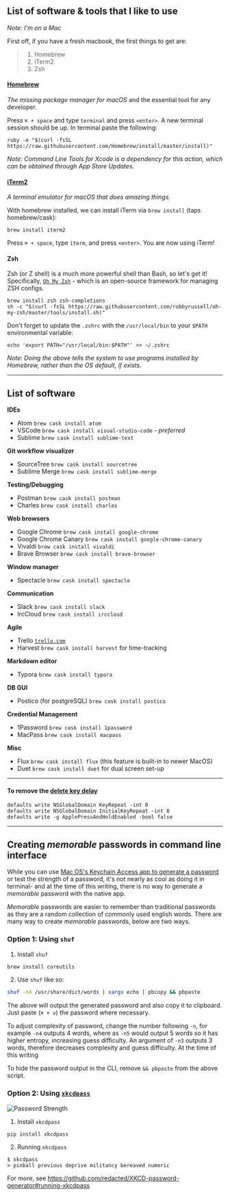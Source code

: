 ## List of software & tools that I like to use

_Note: I'm on a Mac_

First off, if you have a fresh macbook, the first things to get are:

> 1. Homebrew
> 2. iTerm2
> 3. Zsh

#### [Homebrew](https://brew.sh/)

_The missing package manager for macOS_ and the essential tool for any developer.

Press `⌘ + space` and type `terminal` and press `<enter>`. A new terminal session should be up. In terminal paste the following:

```shell
ruby -e "$(curl -fsSL https://raw.githubusercontent.com/Homebrew/install/master/install)"
```

_Note: Command Line Tools for Xcode is a dependency for this action, which can be obtained through App Store Updates._

#### [iTerm2](https://www.iterm2.com/)

_A terminal emulator for macOS that does amazing things._

With homebrew installed, we can install iTerm via `brew install` (taps homebrew/cask):

```shell
brew install iterm2
```

Press `⌘ + space`, type `iterm`, and press `<enter>`. You are now using iTerm!

#### Zsh

Zsh (or Z shell) is a much more powerful shell than Bash, so let's get it! Specifically, [`Oh My Zsh`](http://ohmyz.sh/) - which is an open-source framework for managing ZSH configs.

```shell
brew install zsh zsh-completions
sh -c "$(curl -fsSL https://raw.githubusercontent.com/robbyrussell/oh-my-zsh/master/tools/install.sh)"
```

Don't forget to update the `.zshrc` with the `/usr/local/bin` to your `$PATH` environmental variable:

```
echo 'export PATH="/usr/local/bin:$PATH"' >> ~/.zshrc
```

_Note: Doing the above tells the system to use programs installed by Homebrew, rather than the OS default, if exists._

---

## List of software

**IDEs**

- Atom `brew cask install atom`
- VSCode `brew cask install visual-studio-code` - _preferred_
- Sublime `brew cask install sublime-text`

**Git workflow visualizer**

- SourceTree `brew cask install sourcetree`
- Sublime Merge `brew cask install sublime-merge`

**Testing/Debugging**

- Postman `brew cask install postman`
- Charles `brew cask install charles`

**Web browsers**

- Google Chrome `brew cask install google-chrome`
- Google Chrome Canary `brew cask install google-chrome-canary`
- Vivaldi `brew cask install vivaldi`
- Brave Browser `brew cask install brave-browser`

**Window manager**

- Spectacle `brew cask install spectacle`

**Communication**

- Slack `brew cask install slack`
- IrcCloud `brew cask install irccloud`

**Agile**

- Trello [`trello.com`](https://trello.com)
- Harvest `brew cask install harvest`
  for time-tracking

**Markdown editor**

- Typora `brew cask install typora`

**DB GUI**

- Postico (for postgreSQL) `brew cask install postico`

**Credential Management**

- 1Password `brew cask install 1password`
- MacPass `brew cask install macpass`

**Misc**

- Flux `brew cask install flux`
  (this feature is built-in to newer MacOS)
- Duet `brew cask install duet`
  for dual screen set-up

---

#### To remove the [delete key delay](http://hints.macworld.com/article.php?story=20090823193018149)

```
defaults write NSGlobalDomain KeyRepeat -int 0
defaults write NSGlobalDomain InitialKeyRepeat -int 0
defaults write -g ApplePressAndHoldEnabled -bool false
```

---

## Creating _memorable_ passwords in command line interface

While you can use [Mac OS's Keychain Access app to generate a password](https://eshop.macsales.com/blog/56895-generate-a-memorable-password-in-macos-with-password-assitant/) or test the strength of a password, it's not nearly as cool as doing it in terminal- and at the time of this writing, there is no way to generate a _memorable_ password with the native app.

_Memorable_ passwords are easier to remember than traditional passwords as they are a random collection of commonly used english words. There are many way to create _memorable_ passwords, below are two ways.

### Option 1: Using `shuf`

1. Install `shuf`

```bash
brew install coreutils
```

2. Use `shuf` like so:

```bash
shuf -n4 /usr/share/dict/words | xargs echo | pbcopy && pbpaste
```

The above will output the generated password and also copy it to clipboard. Just paste (`⌘ + v`) the password where necessary.

To adjust complexity of password, change the number following `-n`, for example `-n4` outputs 4 words, where as `-n5` would output 5 words so it has higher entropy, increasing guess difficulty. An argument of `-n3` outputs 3 words, therefore decreases complexity and guess difficulty. At the time of this writing

To hide the password output in the CLI, remove `&& pbpaste` from the above script.

### Option 2: Using [`xkcdpass`](https://github.com/redacted/XKCD-password-generator)
![Password Strength](https://imgs.xkcd.com/comics/password_strength.png)

1. Install `xkcdpass`

```
pip install xkcdpass
```

2. Running `xkcdpass`

```
$ xkcdpass
> pinball previous deprive militancy bereaved numeric
```

For more, see https://github.com/redacted/XKCD-password-generator#running-xkcdpass